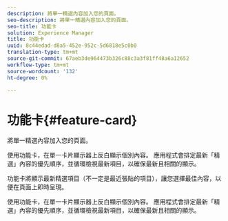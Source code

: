 ```yaml
---
description: 將單一精選內容加入您的頁面。
seo-description: 將單一精選內容加入您的頁面。
seo-title: 功能卡
solution: Experience Manager
title: 功能卡
uuid: 8c44edad-d8a5-452e-952c-5d6818e5c0b0
translation-type: tm+mt
source-git-commit: 67aeb3de964473b326c88c3a3f81ff48a6a12652
workflow-type: tm+mt
source-wordcount: '132'
ht-degree: 0%

---
```



# 功能卡{#feature-card}

將單一精選內容加入您的頁面。

使用功能卡，在單一卡片顯示器上反白顯示個別內容。 應用程式會排定最新「精選」內容的優先順序，並循環檢視最新項目，以確保最新且相關的顯示。

功能卡將顯示最新精選項目（不一定是最近張貼的項目），讓您選擇最佳內容，以便在頁面上即時呈現。

使用功能卡，在單一卡片顯示器上反白顯示個別內容。 應用程式會排定最新「精選」內容的優先順序，並循環檢視最新項目，以確保最新且相關的顯示。
